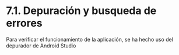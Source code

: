 # 7.1. Depuración y busqueda de errores

Para verificar el funcionamiento de la aplicación, se ha hecho uso del depurador de Android Studio 